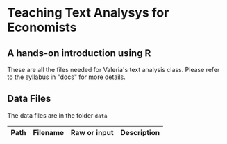 # Teaching Text Analysys for Economists
## A hands-on introduction using R

These are all the files needed for Valeria's text analysis class. Please refer to the syllabus in "docs" for more details. 

## Data Files
The data files are in the folder `data`

| Path| Filename | Raw or input| Description|
| -----| ----- | -----| -----|
